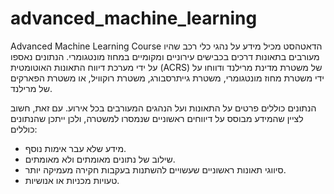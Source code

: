 # advanced_machine_learning
Advanced Machine Learning Course
הדאטהסט מכיל מידע על נהגי כלי רכב שהיו מעורבים בתאונות דרכים בכבישים עירוניים ומקומיים במחוז מונטגומרי. הנתונים נאספו על ידי מערכת דיווח התאונות האוטומטית (ACRS) של משטרת מדינת מרילנד ודווחו על ידי משטרת מחוז מונטגומרי, משטרת גייתרסבורג, משטרת רוקוויל, או משטרת הפארקים של מרילנד.

הנתונים כוללים פרטים על התאונות ועל הנהגים המעורבים בכל אירוע. עם זאת, חשוב לציין שהמידע מבוסס על דיווחים ראשוניים שנמסרו למשטרה, ולכן ייתכן שהנתונים כוללים:  
- מידע שלא עבר אימות נוסף.  
- שילוב של נתונים מאומתים ולא מאומתים.  
- סיווגי תאונות ראשוניים שעשויים להשתנות בעקבות חקירה מעמיקה יותר.  
- טעויות מכניות או אנושיות.
